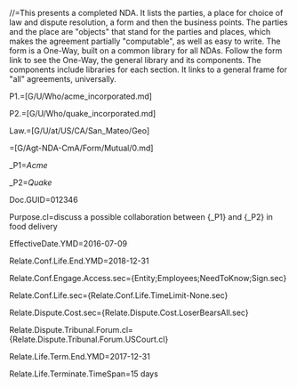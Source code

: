//=This presents a completed NDA.  It lists the parties, a place for choice of law and dispute resolution, a form and then the business points.  The parties and the place are "objects" that stand for the parties and places, which makes the agreement partially "computable", as well as easy to write.  The form is a One-Way, built on a common library for all NDAs.  Follow the form link to see the One-Way, the general library and its components.  The components include libraries for each section.  It links to a general frame for "all" agreements, universally.

P1.=[G/U/Who/acme_incorporated.md]

P2.=[G/U/Who/quake_incorporated.md]

Law.=[G/U/at/US/CA/San_Mateo/Geo]

=[G/Agt-NDA-CmA/Form/Mutual/0.md]  

_P1=<i>Acme</i>

_P2=<i>Quake</i>

Doc.GUID=012346

Purpose.cl=discuss a possible collaboration between  {_P1} and {_P2} in food delivery

EffectiveDate.YMD=2016-07-09

Relate.Conf.Life.End.YMD=2018-12-31

Relate.Conf.Engage.Access.sec={Entity;Employees;NeedToKnow;Sign.sec}

Relate.Conf.Life.sec={Relate.Conf.Life.TimeLimit-None.sec}

Relate.Dispute.Cost.sec={Relate.Dispute.Cost.LoserBearsAll.sec}

Relate.Dispute.Tribunal.Forum.cl={Relate.Dispute.Tribunal.Forum.USCourt.cl}

Relate.Life.Term.End.YMD=2017-12-31

Relate.Life.Terminate.TimeSpan=15 days
